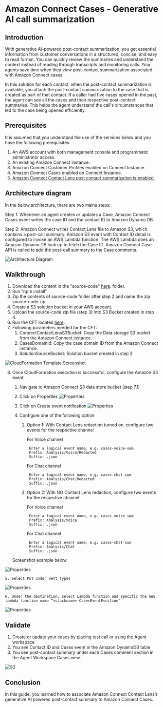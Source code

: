 # Amazon Connect Cases - Generative AI call summarization

## Introduction

With generative AI-powered post-contact summarization, you get essential information from customer conversations in a structured, concise, and easy to read format. You can quickly review the summaries and understand the context instead of reading through transcripts and monitoring calls. Your agents save time when they view post-contact summarization associated with Amazon Connect cases.

In this solution for each contact, when the post-contact summarization is available, you attach the post-contact summarization to the case that is created as part of that contact. If a caller had five cases opened in the past, the agent can see all the cases and their respective post-contact summaries. This helps the agent understand the call's circumstances that led to the case being opened efficiently.

## Prerequisites
It is assumed that you understand the use of the services below and you have the following prerequisites:
1. An AWS account with both management console and programmatic administrator access.
2. An existing Amazon Connect instance.
3. Amazon Connect Customer Profiles enabled on Connect Instance.
4. Amazon Connect Cases enabled on Connect Instance. 
5. [Amazon Connect Contact Lens post contact summarization is enabled](https://docs.aws.amazon.com/connect/latest/adminguide/view-generative-ai-contact-summaries.html).

## Architecture diagram 

In the below architecture, there are two mains steps:

Step 1: Whenever an agent creates or updates a Case, Amazon Connect Cases event writes the case ID and the contact ID to Amazon Dynamo DB. 

Step 2: Amazon Connect writes Contact Lens file to Amazon S3, which contains a post-call summary. Amazon S3 event with Contact ID detail is configured to invoke an AWS Lambda function. The AWS Lambda does an Amazon Dynamo DB look up to fetch the Case ID. Amazon Connect Case API is called to add the post-call summary to the Case comments.

![Architecture Diagram](images/cases-with-contact-lens-genai-summary.png?raw=true)

## Walkthrough

1.  Download the content in the "source-code" [here](source-code/). folder.
2.  Run "npm install"
3.  Zip the contents of source-code folder after step 2 and name the zip source-code.zip
4.	Create a S3 solution bucket in your AWS account.
5.	Upload the source-code zip file (step 3) into S3 Bucket created in step 4.
6.	Run the CFT located [here](cft/cases-with-contact-lens-genai-summary-cft.yaml).
7.	Following parameters needed for the CFT:
    1.	ConnectContactLensS3Bucket: Copy the Data storage S3 bucket from the Amazon Connect instance.
    2.	CasesDomainId: Copy the case domain ID from the Amazon Connect instance.
    3.	SolutionSourceBucket: Solution bucket created in step 2

![CloudFormation Template Screenshot](images/cft-screenshot2.png?raw=true)

8.	Once CloudFormation execution is successful, configure the Amazon S3 event.
    1. Navigate to Amazon Connect S3 data store bucket (step 7.1)

    2. Click on Properties
![Properties](images/b-s3Bucket.png?raw=true)

    3. Click on Create event notification
![Properties](images/c-event.png?raw=true)

    4. Configure one of the following option
        1. Option 1: With Contact Lens redaction turned on, configure two events for the respective channel
           
            For Voice channel
           
                Enter a logical event name, e.g. cases-voice-sum
                Prefix: Analysis/Voice/Redacted
                Suffix: .json
           
            For Chat channel
           
                Enter a logical event name, e.g. cases-chat-sum
                Prefix: Analysis/Chat/Redacted
                Suffix: .json
        3. Option 2: With NO Contact Lens redaction, configure two events for the respective channel
           
            For Voice channel
           
                Enter a logical event name, e.g. cases-voice-sum
                Prefix: Analysis/Voice
                Suffix: .json
           
            For Chat channel
           
                Enter a logical event name, e.g. cases-chat-sum
                Prefix: Analysis/Chat
                Suffix: .json
           
    Screenshot example below
  	
![Properties](images/d-eventname.png?raw=true)

    5. Select Put under vent types
![Properties](images/e-eventtype.png?raw=true)

    6. Under the destination, select Lambda function and specific the AWS lambda function name “<stackname>-CasesEventFunction”
![Properties](images/f-destination.png?raw=true)

## Validate
1. Create or update your cases by placing test call or using the Agent workspace
2. You see Contact ID and Cases event in the Amazon DynamoDB table
3. You see post-contact summary under each Cases comment section in the Agent Workspace Cases view.

![S3 ](images/validate.png?raw=true)

## Conclusion
In this guide, you learned how to associate Amazon Connect Contact Lens’s generative AI powered post-contact summary to Amazon Connect Cases.
